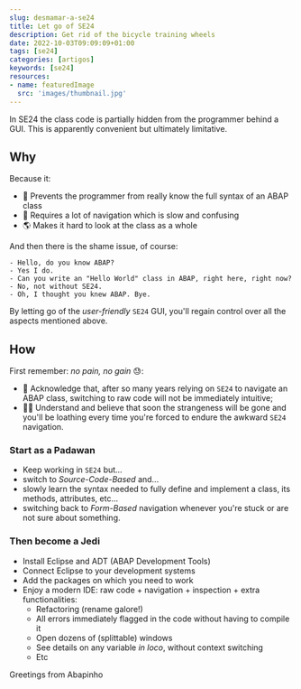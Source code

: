 ```yaml
---
slug: desmamar-a-se24
title: Let go of SE24
description: Get rid of the bicycle training wheels
date: 2022-10-03T09:09:09+01:00
tags: [se24]
categories: [artigos]
keywords: [se24]
resources:
- name: featuredImage
  src: 'images/thumbnail.jpg'
---
```

In SE24 the class code is partially hidden from the programmer behind a GUI. This is apparently convenient but ultimately limitative.

<!--more-->

## Why

Because it:

- 🍼 Prevents the programmer from really know the full syntax of an ABAP class
- 🚢 Requires a lot of navigation which is slow and confusing
- 🌎 Makes it hard to look at the class as a whole

And then there is the shame issue, of course:

```text
- Hello, do you know ABAP?
- Yes I do.
- Can you write an "Hello World" class in ABAP, right here, right now?
- No, not without SE24.
- Oh, I thought you knew ABAP. Bye.
```

By letting go of the _user-friendly_ `SE24` GUI, you'll regain control over all the aspects mentioned above.

## How

First remember: _no pain, no gain_ 😓:

- 🤔 Acknowledge that, after so many years relying on `SE24` to navigate an ABAP class, switching to raw code will not be immediately intuitive;
- 🧘‍♂️ Understand and believe that soon the strangeness will be gone and you'll be loathing every time you're forced to endure the awkward `SE24` navigation.

### Start as a Padawan

- Keep working in `SE24` but...
- switch to _Source-Code-Based_ and...
- slowly learn the syntax needed to fully define and implement a class, its methods, attributes, etc...
- switching back to _Form-Based_ navigation whenever you're stuck or are not sure about something.

### Then become a Jedi

- Install Eclipse and ADT (ABAP Development Tools)
- Connect Eclipse to your development systems
- Add the packages on which you need to work
- Enjoy a modern IDE: raw code + navigation + inspection + extra functionalities:
  - Refactoring (rename galore!)
  - All errors immediately flagged in the code without having to compile it
  - Open dozens of (splittable) windows
  - See details on any variable _in loco_, without context switching
  - Etc

Greetings from Abapinho
